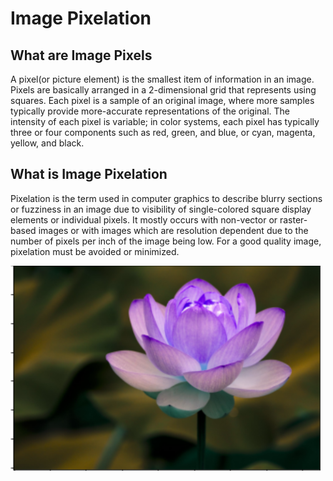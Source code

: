 
<h1>Image Pixelation</h1>
<div>
<h2>What are Image Pixels</h2>
  <p>
    A pixel(or picture element) is the smallest item of information in an image. Pixels are basically arranged in a 2-dimensional grid that represents using squares. Each pixel is a sample of an original image, where more samples typically provide more-accurate representations of the original. The intensity of each pixel is variable; in color systems, each pixel has typically three or four components such as red, green, and blue, or cyan, magenta, yellow, and black.
  </p>
  </div>
  
  <div>
  <h2>What is Image Pixelation</h2>
  <p>Pixelation is the term used in computer graphics to describe blurry sections or fuzziness in an image due to visibility of single-colored square display elements or individual pixels. It mostly occurs with non-vector or raster-based images or with images which are resolution dependent due to the number of pixels per inch of the image being low. For a good quality image, pixelation must be avoided or minimized.</p>
  </div>
  
  <div>
  <img src="original.PNG"/>
  </div>

